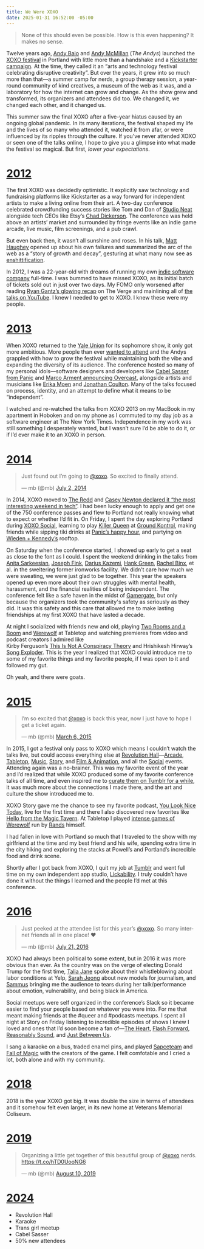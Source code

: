 ```yaml
---
title: We Were XOXO
date: 2025-01-31 16:52:00 -05:00
---
```


> None of this should even be possible. How is this even happening? It makes no sense.

Twelve years ago, [Andy Baio](https://waxy.org) and [Andy McMillan](https://andymcmillan.com) (*The Andys*) launched the [XOXO festival](https://xoxofest.com) in Portland with little more than a handshake and a [Kickstarter campaign](https://www.kickstarter.com/projects/waxpancake/xoxo-festival/description). At the time, they called it an “arts and technology festival celebrating disruptive creativity”. But over the years, it grew into so much more than that—a summer camp for nerds, a group therapy session, a year-round community of kind creatives, a museum of the web as it was, and a laboratory for how the internet can grow and change. As the show grew and transformed, its organizers and attendees did too. We changed it, we changed each other, and it changed us.

This summer saw the final XOXO after a five-year hiatus caused by an ongoing global pandemic. In its many iterations, the festival shaped my life and the lives of so many who attended it, watched it from afar, or were influenced by its ripples through the culture. If you’ve never attended XOXO or seen one of the talks online, I hope to give you a glimpse into what made the festival so magical. But first, *lower your expectations*.

# [2012](https://2012.xoxofest.com)

The first XOXO was decidedly optimistic. It explicitly saw technology and fundraising platforms like Kickstarter as a way forward for independent artists to make a living online from their art. A two-day conference celebrated crowdfunding success stories like Tom and Dan of [Studio Neat](https://www.studioneat.com) alongside tech CEOs like Etsy’s [Chad Dickerson](https://blog.chaddickerson.com). The conference was held above an artists’ market and surrounded by fringe events like an indie game arcade, live music, film screenings, and a pub crawl.

But even back then, it wasn’t all sunshine and roses. In his talk, [Matt Haughey](https://xoxofest.com/2012/videos/matt-haughey/) opened up about his own failures and summarized the arc of the web as a “story of growth and decay”, gesturing at what many now see as [enshittification](https://en.wikipedia.org/wiki/Enshittification).

In 2012, I was a 22-year-old with dreams of running my own [indie software company](https://lickability.com) full-time. I was bummed to have missed XOXO, as its initial batch of tickets sold out in just over two days. My FOMO only worsened after reading [Ryan Gantz’s glowing recap](https://www.theverge.com/2012/9/19/3359592/xoxo-festival-2012-internet-party-conference) on The Verge and mainlining all of [the talks on YouTube](https://xoxofest.com/2012/videos/). I knew I needed to get to XOXO. I knew these were my people.

# [2013](https://2013.xoxofest.com)

When XOXO returned to the [Yale Union](https://en.wikipedia.org/wiki/Yale_Union_Laundry_Building) for its sophomore show, it only got more ambitious. More people than ever [wanted to attend](https://waxy.org/2013/06/how_xoxo_works/) and the Andys grappled with how to grow the festival while maintaining both the vibe and expanding the diversity of its audience. The conference hosted so many of my personal idols—software designers and developers like [Cabel Sasser from Panic](https://xoxofest.com/2013/videos/cabel-sasser/) and [Marco Arment announcing Overcast](https://xoxofest.com/2013/videos/marco-arment/), alongside artists and musicians like [Erika Moen](https://xoxofest.com/2013/videos/erika-moen/) and [Jonathan Coulton](https://xoxofest.com/2013/videos/jonathan-coulton/). Many of the talks focused on process, identity, and an attempt to define what it means to be “independent”.

I watched and re-watched the talks from XOXO 2013 on my MacBook in my apartment in Hoboken and on my phone as I commuted to my day job as a software engineer at The New York Times. Independence in my work was still something I desperately wanted, but I wasn’t sure I’d be able to do it, or if I’d ever make it to an XOXO in person.

# [2014](https://2014.xoxofest.com)

<blockquote class="twitter-tweet"><p lang="en" dir="ltr">Just found out I’m going to <a href="https://twitter.com/xoxo?ref_src=twsrc%5Etfw">@xoxo</a>. So excited to finally attend.</p>&mdash; mb (@mb) <a href="https://twitter.com/mb/status/484165649292611584?ref_src=twsrc%5Etfw">July 2, 2014</a></blockquote> <script async src="https://platform.twitter.com/widgets.js" charset="utf-8"></script>

In 2014, XOXO moved to [The Redd](https://reddonsalmon.com/) and [Casey Newton declared it “the most interesting weekend in tech”](https://www.theverge.com/2014/9/16/6240305/xoxo-festival-2014-portland-web). I had been lucky enough to apply and get one of the 750 conference passes and flew to Portland not really knowing what to expect or whether I’d fit in. On Friday, I spent the day exploring Portland during [XOXO Social](https://2014.xoxofest.com/social/), learning to play [Killer Queen](https://killerqueenarcade.com/) at [Ground Kontrol](https://groundkontrol.com/), making friends while sipping tiki drinks at [Panic’s happy hour](https://panic.com/), and partying on [Wieden + Kennedy’s](https://www.wk.com/) rooftop.

On Saturday when the conference started, I showed up early to get a seat as close to the font as I could. I spent the weekend drinking in the talks from [Anita Sarkeesian](https://2016.xoxofest.com/2014/projects/anita-sarkeesian), [Joseph Fink](https://xoxofest.com/2014/videos/joseph-fink/), [Darius Kazemi](https://xoxofest.com/2014/videos/darius-kazemi/), [Hank Green](https://xoxofest.com/2014/videos/hank-green/), [Rachel Binx](https://2016.xoxofest.com/2014/projects/rachel-binx), et al. in the sweltering former ironworks facility. We didn’t care how much we were sweating, we were just glad to be together. This year the speakers opened up even more about their own struggles with mental health, harassment, and the financial realities of being independent. The conference felt like a safe haven in the midst of [Gamergate](https://en.wikipedia.org/wiki/Gamergate_\(harassment_campaign\)), but only because the organizers took the community's safety as seriously as they did. It was this safety and this care that allowed me to make lasting friendships at my first XOXO that have lasted a decade.

At night I socialized with friends new and old, playing [Two Rooms and a Boom](https://www.tuesdayknightgames.com/products/two-rooms-and-a-boom) and [Werewolf](https://beziergames.com/products/one-night-ultimate-werewolf) at Tabletop and watching premieres from video and podcast creators I admired like   
Kirby Ferguson’s [This Is Not A Conspiracy Theory](https://www.youtube.com/playlist?list=PLDQ6BYd73QHwCQk8-J30dtT_JQosW1bn1) and Hrishikesh Hirway’s [Song Exploder](https://songexploder.net/). This is the year I realized that XOXO could introduce me to some of my favorite things and my favorite people, if I was open to it and followed my gut.

Oh yeah, and there were goats.

# [2015](https://2015.xoxofest.com)

<blockquote class="twitter-tweet"><p lang="en" dir="ltr">I’m so excited that <a href="https://twitter.com/xoxo?ref_src=twsrc%5Etfw">@xoxo</a> is back this year, now I just have to hope I get a ticket again.</p>&mdash; mb (@mb) <a href="https://twitter.com/mb/status/573693589949136896?ref_src=twsrc%5Etfw">March 6, 2015</a></blockquote> <script async src="https://platform.twitter.com/widgets.js" charset="utf-8"></script>

In 2015, I got a festival only pass to XOXO which means I couldn’t watch the talks live, but could access everything else at [Revolution Hall](https://www.revolutionhall.com/)—[Arcade](https://2015.xoxofest.com/arcade.html), [Tabletop](https://2015.xoxofest.com/tabletop.html), [Music](https://2015.xoxofest.com/music.html), [Story](https://2015.xoxofest.com/story.html), and [Film & Animation](https://2015.xoxofest.com/film-animation.html), and all the [Social](https://2015.xoxofest.com/social.html) events. Attending again was a no-brainer. This was my favorite event of the year and I’d realized that while XOXO produced some of my favorite conference talks of all time, and even inspired me to [curate them on Tumblr for a while](http://greattalks.net/), it was much more about the connections I made there, and the art and culture the show introduced me to.

XOXO Story gave me the chance to see my favorite podcast, [You Look Nice Today](https://web.archive.org/web/20170801132546/http://youlooknicetoday.com/), live for the first time and there I also discovered new favorites like [Hello from the Magic Tavern](https://hellofromthemagictavern.com/). At Tabletop I played [intense games of Werewolf](https://alistapart.com/article/managing-werewolves/) run by [Rands](https://randsinrepose.com/) himself.

I had fallen in love with Portland so much that I traveled to the show with my girlfriend at the time and my best friend and his wife, spending extra time in the city hiking and exploring the stacks at Powell’s and Portland’s incredible food and drink scene.

Shortly after I got back from XOXO, I quit my job at [Tumblr](https://tumblr.com) and went full time on my own independent app studio, [Lickability](https://lickability.com). I truly couldn’t have done it without the things I learned and the people I’d met at this conference.

# [2016](https://2016.xoxofest.com)

<blockquote class="twitter-tweet"><p lang="en" dir="ltr">Just peeked at the attendee list for this year’s <a href="https://twitter.com/xoxo?ref_src=twsrc%5Etfw">@xoxo</a>. So many internet friends all in one place! ❤️</p>&mdash; mb (@mb) <a href="https://twitter.com/mb/status/756205870116200448?ref_src=twsrc%5Etfw">July 21, 2016</a></blockquote> <script async src="https://platform.twitter.com/widgets.js" charset="utf-8"></script>

XOXO had always been political to some extent, but in 2016 it was more obvious than ever. As the country was on the verge of electing Donald Trump for the first time, [Talia Jane](https://2016.xoxofest.com/2016/projects/talia-jane) spoke about their whistleblowing about labor conditions at Yelp, [Sarah Jeong](https://2016.xoxofest.com/2016/projects/sarah-jeong) about new models for journalism, and [Sammus](https://2016.xoxofest.com/2016/projects/sammus) bringing me the audience to tears during her talk/performance about emotion, vulnerability, and being black in America.

Social meetups were self organized in the conference’s Slack so it became easier to find your people based on whatever you were into. For me that meant making friends at the #queer and #podcasts meetups. I spent all night at Story on Friday listening to incredible episodes of shows I knew I loved and ones that I’d soon become a fan of—[The Heart](https://www.theheartradio.org), [Flash Forward](https://www.flashforwardpod.com), [Reasonably Sound](https://2016.xoxofest.com/2016/projects/reasonably-sound), and [Just Between Us](https://www.youtube.com/c/justbetweenus).

I sang a karaoke on a bus, traded enamel pins, and played [Sapceteam](https://playspaceteam.com) and [Fall of Magic](https://heartofthedeernicorn.com/product/fall-of-magic-revised-edition/) with the creators of the game. I felt comfotable and I cried a lot, both alone and with my community.

# [2018](https://2018.xoxofest.com)

2018 is the year XOXO got big. It was double the size in terms of attendees and it somehow felt even larger, in its new home at Veterans Memorial Coliseum.

# [2019](https://2019.xoxofest.com)

<blockquote class="twitter-tweet"><p lang="en" dir="ltr">Organizing a little get together of this beautiful group of <a href="https://twitter.com/xoxo?ref_src=twsrc%5Etfw">@xoxo</a> nerds. <a href="https://t.co/hTD0UooNG6">https://t.co/hTD0UooNG6</a></p>&mdash; mb (@mb) <a href="https://twitter.com/mb/status/1159983867924815872?ref_src=twsrc%5Etfw">August 10, 2019</a></blockquote> <script async src="https://platform.twitter.com/widgets.js" charset="utf-8"></script>

# [2024](https://2024.xoxofest.com)

* Revolution Hall  
* Karaoke  
* Trans girl meetup  
* Cabel Sasser  
* 50% new attendees

